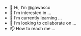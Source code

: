 - 👋 Hi, I’m @gawasco
- 👀 I’m interested in ...
- 🌱 I’m currently learning ...
- 💞️ I’m looking to collaborate on ...
- 📫 How to reach me ...

<!---
gawasco/gawasco is a ✨ special ✨ repository because its `README.md` (this file) appears on your GitHub profile.
You can click the Preview link to take a look at your changes.
--->

